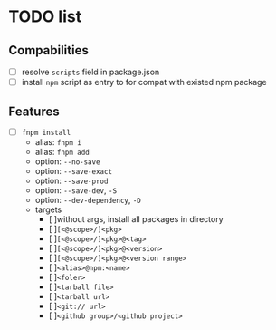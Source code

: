 # TODO list

## Compabilities

- [ ] resolve `scripts` field in package.json
- [ ] install `npm` script as entry to for compat with existed npm package

## Features

- [ ] `fnpm install`
    - alias: `fnpm i`
    - alias: `fnpm add`
    - option: `--no-save`
    - option: `--save-exact`
    - option: `--save-prod`
    - option: `--save-dev`, `-S`
    - option: `--dev-dependency`, `-D`
    - targets
        - [ ]without args, install all packages in directory
        - [ ]`[<@scope>/]<pkg>`
        - [ ]`[<@scope>/]<pkg>@<tag>`
        - [ ]`[<@scope>/]<pkg>@<version>`
        - [ ]`[<@scope>/]<pkg>@<version range>`
        - [ ]`<alias>@npm:<name>`
        - [ ]`<foler>`
        - [ ]`<tarball file>`
        - [ ]`<tarball url>`
        - [ ]`<git:// url>`
        - [ ]`<github group>/<github project>`

